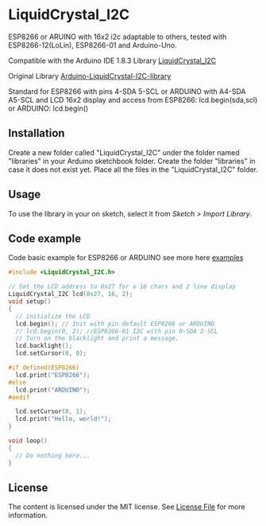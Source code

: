 # LiquidCrystal_I2C
ESP8266 or ARUINO with 16x2 i2c adaptable to others, tested with ESP8266-12(LoLin), ESP8266-01 and Arduino-Uno.

Compatible with the Arduino IDE 1.8.3 Library [LiquidCrystal_I2C](https://github.com/lucasmaziero/LiquidCrystal_I2C)

Original Library [Arduino-LiquidCrystal-I2C-library](https://github.com/fdebrabander/Arduino-LiquidCrystal-I2C-library)

Standard for ESP8266 with pins 4-SDA 5-SCL or ARDUINO with A4-SDA A5-SCL and LCD 16x2 display
and access from ESP8266: lcd.begin(sda,scl) or ARDUINO: lcd.begin()

## Installation
Create a new folder called "LiquidCrystal_I2C" under the folder named "libraries" in your Arduino sketchbook folder.
Create the folder "libraries" in case it does not exist yet. Place all the files in the "LiquidCrystal_I2C" folder.

## Usage
To use the library in your on sketch, select it from *Sketch > Import Library*.

## Code example

Code basic example for ESP8266 or ARDUINO see more here [examples](examples)
```c++
#include <LiquidCrystal_I2C.h>

// Set the LCD address to 0x27 for a 16 chars and 2 line display
LiquidCrystal_I2C lcd(0x27, 16, 2);
void setup()
{
  // initialize the LCD
  lcd.begin(); // Init with pin default ESP8266 or ARDUINO
  // lcd.begin(0, 2); //ESP8266-01 I2C with pin 0-SDA 2-SCL
  // Turn on the blacklight and print a message.
  lcd.backlight();
  lcd.setCursor(0, 0);

#if defined(ESP8266)
  lcd.print("ESP8266");
#else
  lcd.print("ARDUINO");
#endif

  lcd.setCursor(0, 1);
  lcd.print("Hello, world!");
}

void loop()
{
  // Do nothing here...
}
```
## License

The content is licensed under the MIT license. See [License File](LICENSE) for more information.
